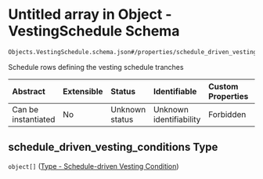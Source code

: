 # Untitled array in Object - VestingSchedule Schema

```txt
Objects.VestingSchedule.schema.json#/properties/schedule_driven_vesting_conditions
```

Schedule rows defining the vesting schedule tranches

| Abstract            | Extensible | Status         | Identifiable            | Custom Properties | Additional Properties | Access Restrictions | Defined In                                                                                     |
| :------------------ | :--------- | :------------- | :---------------------- | :---------------- | :-------------------- | :------------------ | :--------------------------------------------------------------------------------------------- |
| Can be instantiated | No         | Unknown status | Unknown identifiability | Forbidden         | Allowed               | none                | [VestingSchedule.schema.json\*](../objects/VestingSchedule.schema.json "open original schema") |

## schedule_driven_vesting_conditions Type

`object[]` ([Type - Schedule-driven Vesting Condition](vestingschedule-properties-schedule_driven_vesting_conditions-type---schedule-driven-vesting-condition.md))
